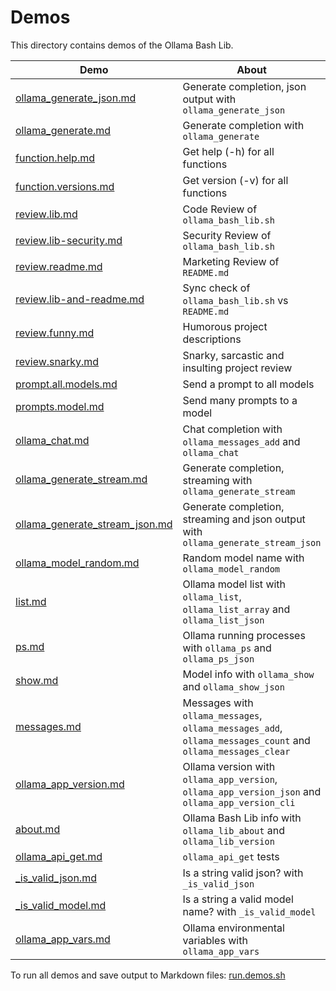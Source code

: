 # Demos

This directory contains demos of the Ollama Bash Lib.

| Demo                                                             | About                                                                                                       | Script                                                           |
|------------------------------------------------------------------|-------------------------------------------------------------------------------------------------------------|------------------------------------------------------------------|
| [ollama_generate_json.md](ollama_generate_json.md)               | Generate completion, json output with `ollama_generate_json`                                                | [ollama_generate_json.sh](ollama_generate_json.sh)               |
| [ollama_generate.md](ollama_generate.md)                         | Generate completion with `ollama_generate`                                                                  | [ollama_generate.sh](ollama_generate.sh)                         |
| [function.help.md](function.help.md)                             | Get help (-h) for all functions                                                                             | [function.help.sh](function.help.sh)                             |
| [function.versions.md](function.versions.md)                     | Get version (-v) for all functions                                                                          | [function.versions.sh](function.versions.sh)                     |
| [review.lib.md](review.lib.md)                                   | Code Review of `ollama_bash_lib.sh`                                                                         | [review.lib.sh](review.lib.sh)                                   |
| [review.lib-security.md](review.lib-security.md)                 | Security Review of `ollama_bash_lib.sh`                                                                     | [review.lib.sh](review.lib-security.sh)                          |
| [review.readme.md](review.readme.md)                             | Marketing Review of `README.md`                                                                             | [review.readme.sh](review.readme.sh)                             |
| [review.lib-and-readme.md](review.lib-and-readme.md)             | Sync check of `ollama_bash_lib.sh` vs `README.md`                                                           | [review.lib-and-readme.sh](review.lib-and-readme.sh)             |
| [review.funny.md](review.funny.md)                               | Humorous project descriptions                                                                               | [review.funny.sh](review.funny.sh)                               |
| [review.snarky.md](review.snarky.md)                             | Snarky, sarcastic and insulting project review                                                              | [review.snarky.sh](review.snarky.sh)                             |
| [prompt.all.models.md](prompt.all.models.md)                     | Send a prompt to all models                                                                                 | [prompt.all.models.sh](prompt.all.models.sh)                     |
| [prompts.model.md](prompts.model.md)                             | Send many prompts to a model                                                                                | [prompts.model.sh](prompts.model.sh)                             |
| [ollama_chat.md](ollama_chat.md)                                 | Chat completion with `ollama_messages_add` and `ollama_chat`                                                | [ollama_chat.sh](ollama_chat.sh)                                 |
| [ollama_generate_stream.md](ollama_generate_stream.md)           | Generate completion, streaming with `ollama_generate_stream`                                                | [ollama_generate_stream.sh](ollama_generate_stream.sh)           |
| [ollama_generate_stream_json.md](ollama_generate_stream_json.md) | Generate completion, streaming and json output with `ollama_generate_stream_json`                           | [ollama_generate_stream_json.sh](ollama_generate_stream_json.sh) |
| [ollama_model_random.md](ollama_model_random.md)                 | Random model name with `ollama_model_random`                                                                | [ollama_model_random.sh](ollama_model_random.sh)                 |
| [list.md](list.md)                                               | Ollama model list with `ollama_list`, `ollama_list_array` and `ollama_list_json`                            | [list.sh](list.sh)                                               |
| [ps.md](ps.md)                                                   | Ollama running processes with `ollama_ps` and `ollama_ps_json`                                              | [ps.sh](ps.sh)                                                   |
| [show.md](show.md)                                               | Model info with `ollama_show` and `ollama_show_json`                                                        | [show.sh](show.sh)                                               |
| [messages.md](messages.md)                                       | Messages with `ollama_messages`, `ollama_messages_add`, `ollama_messages_count` and `ollama_messages_clear` | [messages.sh](messages.sh)                                       |
| [ollama_app_version.md](ollama_app_version.md)                   | Ollama version with `ollama_app_version`, `ollama_app_version_json` and `ollama_app_version_cli`            | [ollama_app_version.sh](ollama_app_version.sh)                   |
| [about.md](about.md)                                             | Ollama Bash Lib info with `ollama_lib_about` and `ollama_lib_version`                                       | [about.sh](about.sh)                                             |
| [ollama_api_get.md](ollama_api_get.md)                           | `ollama_api_get` tests                                                                                      | [ollama_api_get.sh](ollama_api_get.sh)                           |
| [_is_valid_json.md](_is_valid_json.md)                           | Is a string valid json? with `_is_valid_json`                                                               | [_is_valid_json.sh](_is_valid_json.sh)                           |
| [_is_valid_model.md](_is_valid_model.md)                         | Is a string a valid model name? with `_is_valid_model`                                                      | [_is_valid_model.sh](_is_valid_model.sh)                         |
| [ollama_app_vars.md](ollama_app_vars.md)                         | Ollama environmental variables with `ollama_app_vars`                                                       | [ollama_app_vars.sh](ollama_app_vars.sh)                         |

To run all demos and save output to Markdown files: [run.demos.sh](run.demos.sh)
